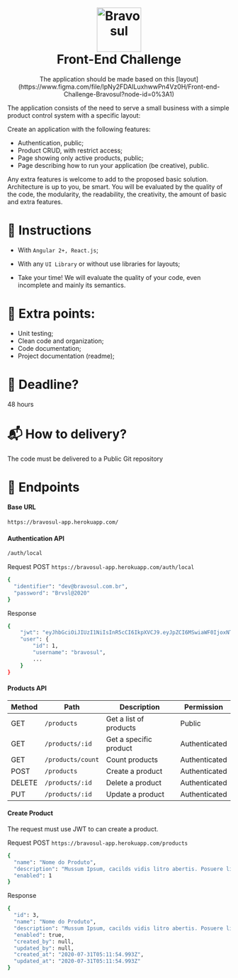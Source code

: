 <h1 align="center">
  <img alt="Bravosul" src="https://bravosul.com.br/logo-bravosul.svg" height="100px" />
  <br>
  Front-End Challenge
</h1>

<p align="center">
  The application should be made based on this [layout](https://www.figma.com/file/lpNy2FDAILuxhwwPn4Vz0H/Front-end-Challenge-Bravosul?node-id=0%3A1)
</p>


The application consists of the need to serve a small business with a simple product control system with a specific layout:

Create an application with the following features:
* Authentication, public;
* Product CRUD, with restrict access;
* Page showing only active products, public;
* Page describing how to run your application (be creative), public.

Any extra features is welcome to add to the proposed basic solution. Architecture is up to you, be smart. You will be evaluated by the quality of the code, the modularity, the readability, the creativity, the amount of basic and extra features.

# :bookmark: Instructions

* With `Angular 2+, React.js`;
* With any `UI Library` or without use libraries for layouts;

* Take your time! We will evaluate the quality of your code, even incomplete and mainly its semantics.

# :1st_place_medal: Extra points:
* Unit testing;
* Clean code and organization;
* Code documentation;
* Project documentation (readme);
  
# :date: Deadline?
48 hours

# :mailbox_with_mail: How to delivery?
The code must be delivered to a Public Git repository

# :tada: Endpoints
#### Base URL
```sh
https://bravosul-app.herokuapp.com/
```

#### Authentication API
```sh
/auth/local
```
Request POST `https://bravosul-app.herokuapp.com/auth/local`
```sh
{
  "identifier": "dev@bravosul.com.br",
  "password": "Brvsl@2020"
}
```
Response
```sh
{
    "jwt": "eyJhbGciOiJIUzI1NiIsInR5cCI6IkpXVCJ9.eyJpZCI6MSwiaWF0IjoxNTc2OTM4MTUwLCJleHAiOjE1Nzk1MzAxNTB9.UgsjjXkAZ-anD257BF7y1hbjuY3ogNceKfTAQtzDEsU",
    "user": {
        "id": 1,
        "username": "bravosul",
        ...
    }
}
```
#### Products API
| Method | Path | Description | Permission| 
| ------ | ------ | ------ | ------ |
| GET | `/products` | Get a list of products | Public |
| GET | `/products/:id` | Get a specific product | Authenticated |
| GET | `/products/count` | Count products | Authenticated |
| POST | `/products` | Create a product | Authenticated |
| DELETE | `/products/:id` | Delete a product | Authenticated |
| PUT | `/products/:id` | Update a product | Authenticated |

#### Create Product

The request must use JWT to can create a product.

Request POST `https://bravosul-app.herokuapp.com/products`
```sh
{
  "name": "Nome do Produto",
  "description": "Mussum Ipsum, cacilds vidis litro abertis. Posuere libero varius. Nullam a nisl ut ante blandit hendrerit. Aenean sit amet nisi. Quem num gosta di mé, boa gentis num é.",
  "enabled": 1
}
```
Response
```sh
{
  "id": 3,
  "name": "Nome do Produto",
  "description": "Mussum Ipsum, cacilds vidis litro abertis. Posuere libero varius. Nullam a nisl ut ante blandit hendrerit. Aenean sit amet nisi. Quem num gosta di mé, boa gentis num é.",
  "enabled": true,
  "created_by": null,
  "updated_by": null,
  "created_at": "2020-07-31T05:11:54.993Z",
  "updated_at": "2020-07-31T05:11:54.993Z"
}
```
